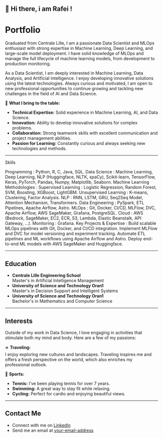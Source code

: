 ## 👋 Hi there, i am Rafei !  

# Portfolio

Graduated from Centrale Lille, I am a passionate Data Scientist and MLOps enthusiast with strong expertise in Machine Learning, Deep Learning, and large-scale model deployment. I have solid knowledge of MLOps and manage the full lifecycle of machine learning models, from development to production monitoring.

As a Data Scientist, I am deeply interested in Machine Learning, Data Analysis, and Artificial Intelligence. I enjoy developing innovative solutions using the latest technologies. Always curious and motivated, I am open to new professional opportunities to continue growing and tackling new challenges in the field of AI and Data Science.

🚀 **What I bring to the table:**
- **Technical Expertise:** Solid experience in Machine Learning, AI, and Data Science.
- **Innovation:** Ability to develop innovative solutions for complex problems.
- **Collaboration:** Strong teamwork skills with excellent communication and project management abilities.
- **Passion for Learning:** Constantly curious and always seeking new technologies and methods.

---

Skills

Programming : Python, R, C, Java, SQL.
Data Science : Machine Learning, Deep Learning, NLP (Huggingface, NLTK, spaCy), Scikit-learn, TensorFlow, Keras, PyTorch, Pandas, Numpy, Matplotlib, Seaborn.
Machine Learning Methodologies :
Supervised Learning : Logistic Regression, Random Forest, SVM, Boosting, XGBoost, LightGBM.
Unsupervised Learning : K-means, Clustering, Factor Analysis.
NLP : RNN, LSTM, GRU, Seq2Seq Model, Attention Mechanism, Transformers.
Data Engineering : PySpark, ETL Pipelines, Apache Airflow, Astro.
MLOps : Git, Docker, CI/CD, MLFlow, DVC, Apache Airflow, AWS SageMaker, Grafana, PostgreSQL.
Cloud : AWS (Bedrock, SageMaker, EC2, ECR, S3, Lambda, Elastic Beanstalk, API Gateway, …).
Monitoring : Grafana.
Key Projects & Expertise :
Build scalable MLOps pipelines with Git, Docker, and CI/CD integration.
Implement MLFlow and DVC for model versioning and experiment tracking.
Automate ETL pipelines and ML workflows using Apache Airflow and Astro.
Deploy end-to-end ML models with AWS SageMaker and Huggingface.

---

## Education

- **Centrale Lille Engineering School**  
  Master's in Artificial Intelligence Management
- **University of Science and Technology Oran1**  
  Master's in Decision Support and Intelligent Systems
- **University of Science and Technology Oran1**  
  Bachelor's in Mathematics and Computer Science

---

## Interests

Outside of my work in Data Science, I love engaging in activities that stimulate both my mind and body. Here are a few of my passions:

✈️ **Traveling:**  
I enjoy exploring new cultures and landscapes. Traveling inspires me and offers a fresh perspective on the world, which also enriches my professional outlook.

🏸 **Sports:**  
- **Tennis:** I’ve been playing tennis for over 7 years.
- **Swimming:** A great way to stay fit while relaxing.
- **Cycling:** Perfect for cardio and enjoying beautiful views.

---

## Contact Me

- Connect with me on [LinkedIn]([your-linkedin-profile](https://www.linkedin.com/in/rafei-tchouar/))
- Send me an email at [your-email-address](mailto:rafei.tchouar@gmail.com)
